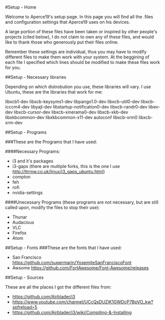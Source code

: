 #Setup - Home

Welcome to Aperce19's setup page. In this page you will find all the .files and configuration settings that Aperce19 uses on his devices. 

A large portion of these files have been taken or inspired by other people's projects (cited below), I do not claim to own any of these files, and would like to thank those who generously put their files online.

Remember these settings are individual, thus you may have to modify different files to make them work with your system. At the beggining of each file I specified which lines should be modified to make these files work for you.

##Setup - Necessary libraries

Depending on which distrobution you use, these libraries will vary. I use Ubuntu, these are the libraries that work for me:

libxcb1-dev libxcb-keysyms1-dev libpango1.0-dev libxcb-util0-dev libxcb-icccm4-dev libyajl-dev libstartup-notification0-dev libxcb-randr0-dev libev-dev libxcb-cursor-dev libxcb-xinerama0-dev libxcb-xkb-dev libxkbcommon-dev libxkbcommon-x11-dev autoconf libxcb-xrm0 libxcb-xrm-dev


##Setup - Programs

###These are the Programs that I have used:

####Necessary Programs:
- i3 and it's packages
- i3-gaps (there are multiple forks, this is the one I use  http://ttrmw.co.uk/linux/i3_gaps_ubuntu.html)
- compton
- feh
- rofi
- nvidia-settings

####Unecessary Programs (these programs are not necessary, but are still called upon, modify the files to stop their use):
- Thunar
- Audacious
- VLC
- Firefox
- Atom

##Setup - Fonts
###These are the fonts that I have used:
- San Francisco https://github.com/supermarin/YosemiteSanFranciscoFont
- Awsome https://github.com/FortAwesome/Font-Awesome/releases

##Setup - Sources

These are all the places I got the different files from:
- https://github.com/Airblader/i3
- https://www.youtube.com/channel/UCcQsDUZiK1GWDcP7BpVO_kw?spfreload=5
- https://github.com/Airblader/i3/wiki/Compiling-&-Installing

